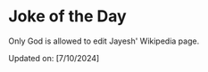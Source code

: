 # Joke of the Day

<!-- #joke -->
Only God is allowed to edit Jayesh' Wikipedia page.

Updated on: [7/10/2024]
<!-- #jokeEnd -->